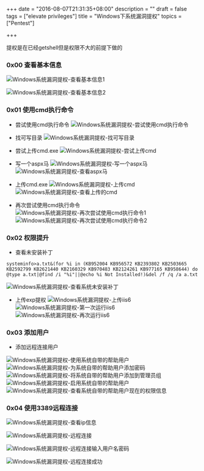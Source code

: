 +++
date = "2016-08-07T21:31:35+08:00"
description = ""
draft = false
tags = ["elevate privileges"]
title = "Windows下系统漏洞提权"
topics = ["Pentest"]

+++

提权是在已经getshell但是权限不大的前提下做的

### 0x00 查看基本信息
![Windows系统漏洞提权-查看基本信息1](/img/post/privilge_escalation_win_view_msg1.png)

![Windows系统漏洞提权-查看基本信息2](/img/post/privilge_escalation_win_view_msg2.png)

### 0x01 使用cmd执行命令
* 尝试使用cmd执行命令
![Windows系统漏洞提权-尝试使用cmd执行命令](/img/post/privilge_escalation_win_try_use_cmd.png)

* 找可写目录
![Windows系统漏洞提权-找可写目录](/img/post/privilge_escalation_win_find_wirteable_dir.png)

* 尝试上传cmd.exe
![Windows系统漏洞提权-尝试上传cmd](/img/post/privilge_escalation_win_try_upload_cmd.png)

* 写一个aspx马
![Windows系统漏洞提权-写一个aspx马](/img/post/privilge_escalation_win_write_aspx.png)
![Windows系统漏洞提权-查看aspx马](/img/post/privilge_escalation_win_view_aspx.png)

* 上传cmd.exe
![Windows系统漏洞提权-上传cmd](/img/post/privilge_escalation_win_upload_cmd.png)
![Windows系统漏洞提权-查看上传的cmd](/img/post/privilge_escalation_win_view_cmd.png)

* 再次尝试使用cmd执行命令
![Windows系统漏洞提权-再次尝试使用cmd执行命令1](/img/post/privilge_escalation_win_try_use_cmd_again1.png)
![Windows系统漏洞提权-再次尝试使用cmd执行命令2](/img/post/privilge_escalation_win_try_use_cmd_again2.png)

### 0x02 权限提升
* 查看未安装补丁
```  
systeminfo>a.txt&(for %i in (KB952004 KB956572 KB2393802 KB2503665 KB2592799 KB2621440 KB2160329 KB970483 KB2124261 KB977165 KB958644) do @type a.txt|@find /i "%i"||@echo %i Not Installed!)&del /f /q /a a.txt
```
![Windows系统漏洞提权-查看系统未安装补丁](/img/post/privilge_escalation_win_view_patch.png)

* 上传exp提权
![Windows系统漏洞提权-上传iis6](/img/post/privilge_escalation_win_upload_iis6.png)
![Windows系统漏洞提权-第一次运行iis6](/img/post/privilge_escalation_win_run_iis6_1.png)
![Windows系统漏洞提权-再次运行iis6](/img/post/privilge_escalation_win_run_iis6_2.png)

### 0x03 添加用户
* 添加远程连接用户

![Windows系统漏洞提权-使用系统自带的帮助用户](/img/post/privilge_escalation_win_use_sys_help_user.png)
![Windows系统漏洞提权-为系统自带的帮助用户添加密码](/img/post/privilge_escalation_win_sys_help_user_add_pwd.png)
![Windows系统漏洞提权-将系统自带的帮助用户添加到管理员组](/img/post/privilge_escalation_win_sys_help_user_add_administrators.png)
![Windows系统漏洞提权-启用系统自带的帮助用户](/img/post/privilge_escalation_win_active_sys_help_user.png)
![Windows系统漏洞提权-查看系统自带的帮助用户现在的权限信息](/img/post/privilge_escalation_win_view_sys_help_user.png)

### 0x04 使用3389远程连接
![Windows系统漏洞提权-查看ip信息](/img/post/privilge_escalation_win_view_ip.png)

![Windows系统漏洞提权-远程连接](/img/post/privilge_escalation_win_remote_connection.png)

![Windows系统漏洞提权-远程连接输入用户名密码](/img/post/privilge_escalation_win_remote_connection_input_pwd.png)

![Windows系统漏洞提权-远程连接成功](/img/post/privilge_escalation_win_remote_connection_success.png)
